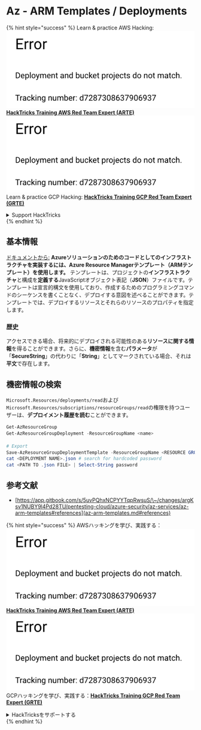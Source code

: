 # Az - ARM Templates / Deployments

{% hint style="success" %}
Learn & practice AWS Hacking:<img src="../../../.gitbook/assets/image (1) (1).png" alt="" data-size="line">[**HackTricks Training AWS Red Team Expert (ARTE)**](https://training.hacktricks.xyz/courses/arte)<img src="../../../.gitbook/assets/image (1) (1).png" alt="" data-size="line">\
Learn & practice GCP Hacking: <img src="../../../.gitbook/assets/image (2).png" alt="" data-size="line">[**HackTricks Training GCP Red Team Expert (GRTE)**<img src="../../../.gitbook/assets/image (2).png" alt="" data-size="line">](https://training.hacktricks.xyz/courses/grte)

<details>

<summary>Support HackTricks</summary>

* Check the [**subscription plans**](https://github.com/sponsors/carlospolop)!
* **Join the** 💬 [**Discord group**](https://discord.gg/hRep4RUj7f) or the [**telegram group**](https://t.me/peass) or **follow** us on **Twitter** 🐦 [**@hacktricks\_live**](https://twitter.com/hacktricks\_live)**.**
* **Share hacking tricks by submitting PRs to the** [**HackTricks**](https://github.com/carlospolop/hacktricks) and [**HackTricks Cloud**](https://github.com/carlospolop/hacktricks-cloud) github repos.

</details>
{% endhint %}

## 基本情報

[ドキュメントから:](https://learn.microsoft.com/en-us/azure/azure-resource-manager/templates/overview) **Azureソリューションのためのコードとしてのインフラストラクチャを実装するには、Azure Resource Managerテンプレート（ARMテンプレート）を使用します。** テンプレートは、プロジェクトの**インフラストラクチャ**と構成を**定義する**JavaScriptオブジェクト表記（**JSON**）ファイルです。テンプレートは宣言的構文を使用しており、作成するためのプログラミングコマンドのシーケンスを書くことなく、デプロイする意図を述べることができます。テンプレートでは、デプロイするリソースとそれらのリソースのプロパティを指定します。

### 歴史

アクセスできる場合、将来的にデプロイされる可能性のある**リソースに関する情報**を得ることができます。さらに、**機密情報**を含む**パラメータ**が「**SecureString**」の代わりに「**String**」としてマークされている場合、それは**平文**で存在します。

## 機密情報の検索

`Microsoft.Resources/deployments/read`および`Microsoft.Resources/subscriptions/resourceGroups/read`の権限を持つユーザーは、**デプロイメント履歴を読む**ことができます。
```powershell
Get-AzResourceGroup
Get-AzResourceGroupDeployment -ResourceGroupName <name>

# Export
Save-AzResourceGroupDeploymentTemplate -ResourceGroupName <RESOURCE GROUP> -DeploymentName <DEPLOYMENT NAME>
cat <DEPLOYMENT NAME>.json # search for hardcoded password
cat <PATH TO .json FILE> | Select-String password
```
## 参考文献

* [https://app.gitbook.com/s/5uvPQhxNCPYYTqpRwsuS/\~/changes/argKsv1NUBY9l4Pd28TU/pentesting-cloud/azure-security/az-services/az-arm-templates#references](az-arm-templates.md#references)

{% hint style="success" %}
AWSハッキングを学び、実践する：<img src="../../../.gitbook/assets/image (1) (1).png" alt="" data-size="line">[**HackTricks Training AWS Red Team Expert (ARTE)**](https://training.hacktricks.xyz/courses/arte)<img src="../../../.gitbook/assets/image (1) (1).png" alt="" data-size="line">\
GCPハッキングを学び、実践する：<img src="../../../.gitbook/assets/image (2).png" alt="" data-size="line">[**HackTricks Training GCP Red Team Expert (GRTE)**<img src="../../../.gitbook/assets/image (2).png" alt="" data-size="line">](https://training.hacktricks.xyz/courses/grte)

<details>

<summary>HackTricksをサポートする</summary>

* [**サブスクリプションプラン**](https://github.com/sponsors/carlospolop)を確認してください！
* **💬 [**Discordグループ**](https://discord.gg/hRep4RUj7f)または[**Telegramグループ**](https://t.me/peass)に参加するか、**Twitter** 🐦 [**@hacktricks\_live**](https://twitter.com/hacktricks\_live)**をフォローしてください。**
* **[**HackTricks**](https://github.com/carlospolop/hacktricks)および[**HackTricks Cloud**](https://github.com/carlospolop/hacktricks-cloud)のGitHubリポジトリにPRを提出してハッキングトリックを共有してください。**

</details>
{% endhint %}
